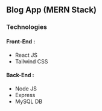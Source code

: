## Blog App (MERN Stack)

### Technologies

#### Front-End :

- React JS
- Tailwind CSS

#### Back-End :

- Node JS
- Express
- MySQL DB
